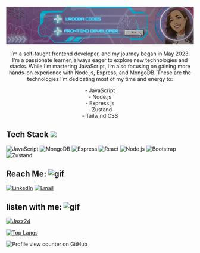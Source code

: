 ![Banner](https://github.com/uroobaCodes/uroobaCodes/blob/main/github%20banner.png)
<p align="center">
  I’m a self-taught frontend developer, and my journey began in May 2023. I’m a passionate learner, always eager to explore new technologies and stacks. While I’m mastering JavaScript, I’m also focusing on gaining more hands-on experience with Node.js, Express, and MongoDB. These are the technologies I’m dedicating most of my time and energy to:
</p>

<p align="center">
  - JavaScript<br>
  - Node.js<br>
  - Express.js<br>
  - Zustand<br>
  - Tailwind CSS
</p>


## Tech Stack <img src="https://media3.giphy.com/media/v1.Y2lkPTc5MGI3NjExeHo2bGc1b2E2bHh2eDV2eXhjZnhlc2ltMjZmcW91dTBlankwcXRtMiZlcD12MV9pbnRlcm5hbF9naWZfYnlfaWQmY3Q9Zw/ZgTR3UQ9XAWDvqy9jv/giphy.gif" width="70" /> 
![JavaScript](https://img.shields.io/badge/JavaScript-F7DF1E?style=for-the-badge&logo=javascript&logoColor=black)
![MongoDB](https://img.shields.io/badge/MongoDB-47A248?style=for-the-badge&logo=mongodb&logoColor=white)
![Express](https://img.shields.io/badge/Express.js-000000?style=for-the-badge&logo=express&logoColor=white)
![React](https://img.shields.io/badge/React-61DAFB?style=for-the-badge&logo=react&logoColor=black)
![Node.js](https://img.shields.io/badge/Node.js-339933?style=for-the-badge&logo=node.js&logoColor=white)
![Bootstrap](https://img.shields.io/badge/Bootstrap-7952B3?style=for-the-badge&logo=bootstrap&logoColor=white)
![Zustand](https://img.shields.io/badge/Zustand-3F3F3F?style=for-the-badge&logo=zustand&logoColor=white)

## Reach Me: <img src="https://media3.giphy.com/media/v1.Y2lkPTc5MGI3NjExcHJqaGxzZ3RsYmFkZzMwc3BrYmR4MWZxb3NibmIxNWRkYWE5M3MzZCZlcD12MV9pbnRlcm5hbF9naWZfYnlfaWQmY3Q9Zw/woJowrm6ZApWQnFzFS/giphy.gif" alt="gif" width="60" />
[![LinkedIn](https://img.shields.io/badge/LinkedIn-0A66C2?style=flat&logo=linkedin&logoColor=white)](https://www.linkedin.com/in/uroobacodes/)
[![Email](https://img.shields.io/badge/Email-D14836?style=flat&logo=gmail&logoColor=white)](mailto:urooba.codes@gmail.com)

## listen with me:  <img src="https://media2.giphy.com/media/v1.Y2lkPTc5MGI3NjExMWkzYmQxeHo2bzVoNWpvcXBycnEyODA3ZXAwaWtnd2tiMDJ4djJzYyZlcD12MV9pbnRlcm5hbF9naWZfYnlfaWQmY3Q9Zw/ujx5mh3uzBKuS79Yfe/giphy.gif" alt="gif" width="70" />
[![Jazz24](https://img.shields.io/badge/Jazz24-000000?style=flat&logo=music&logoColor=white)](https://jazz24.org)

[![Top Langs](https://github-readme-stats.vercel.app/api/top-langs/?username=uroobaCodes)](https://github.com/anuraghazra/github-readme-stats)

![Profile view counter on GitHub](https://komarev.com/ghpvc/?username=uroobaCodes)


